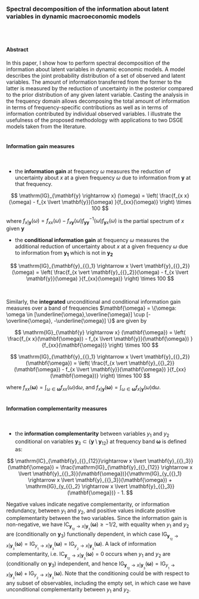 ### Spectral decomposition of the information about latent variables in dynamic macroeconomic models 

<br/><br/>

#### Abstract
In this paper, I show how to perform spectral decomposition of the information about latent variables in dynamic economic models. A model describes the joint probability distribution of a set of observed and latent variables. The amount of information transferred from the former to the latter is measured by the reduction of uncertainty in the posterior compared to the prior distribution of any given latent variable. Casting the analysis in the frequency domain allows decomposing the total amount of information in terms of frequency-specific contributions as well as in terms of information contributed by individual observed variables. I illustrate the usefulness of the proposed methodology with applications to two DSGE models taken from the literature.
<br/>
<br/>

#### Information gain measures
<br/>

* the **information gain** at frequency $\omega$ measures the reduction of uncertainty about $x$ at a given frequency $\omega$ due to information from $\mathbf{y}$ at that frequency.

$$
\mathrm{IG}_{\mathbf{y} \rightarrow x} (\omega)  =  \left( \frac{f_{x x}(\omega) -  f_{x \lvert \mathbf{y}}(\omega) }{f_{xx}(\omega)} \right) \times 100
$$

where $f_{x \lvert \mathbf{y}}(\omega) = f_{x x}(\omega) - f_{x \mathbf{y}}(\omega) f_{\mathbf{y}\mathbf{y}}^{-1}(\omega) f_{\mathbf{y} x}(\omega)$ is the partial spectrum of $x$ given $\mathbf{y}$
<br/>

* the **conditional information gain** at frequency $\omega$ measures the additional reduction of uncertainty about $x$ at a given frequency $\omega$ due to information from $\mathbf{y_1}$ which is not in $\mathbf{y_2}$

$$
\mathrm{IG}_{\mathbf{y}_{{}_1} \rightarrow x \lvert \mathbf{y}_{{}_2}} (\omega)  =  \left( \frac{f_{x  \vert \mathbf{y}_{{}_2}}(\omega) -  f_{x \lvert \mathbf{y}}(\omega) }{f_{xx}(\omega)} \right) \times 100
$$

<br/>

Similarly, the **integrated** unconditional and conditional information gain measures over a band of frequencies $\mathbf{\omega} = \{\omega: \omega \in [\underline{\omega},\overline{\omega}] \cup [-\overline{\omega}, -\underline{\omega}] \}$ are given by

$$
\mathrm{IG}_{\mathbf{y} \rightarrow x} (\mathbf{\omega})  =  \left( \frac{f_{x x}(\mathbf{\omega}) -  f_{x \lvert \mathbf{y}}(\mathbf{\omega}) }{f_{xx}(\mathbf{\omega})} \right) \times 100 
$$

$$
\mathrm{IG}_{\mathbf{y}_{{}_1} \rightarrow x \lvert \mathbf{y}_{{}_2}} (\mathbf{\omega})  =  \left( \frac{f_{x  \vert \mathbf{y}_{{}_2}}(\mathbf{\omega}) -  f_{x \lvert \mathbf{y}}(\mathbf{\omega}) }{f_{xx}(\mathbf{\omega})} \right) \times 100 
$$

where $\displaystyle{f_{xx}(\mathbf{\omega})  =  \int_{\omega \in \mathbf{\omega}}f_{xx}(\omega) \mathrm{d} \omega}$, and $\displaystyle{f_{x \lvert \mathbf{y}}(\mathbf{\omega})  =  \int_{\omega \in \mathbf{\omega}} f_{x \lvert \mathbf{y}}(\omega) \mathrm{d} \omega}$.
<br/>
<br/>

#### Information complementarity measures
<br/>

* the **information complementarity** between variables $y_1$ and $y_2$ conditional on variables $\mathbf{y}_{3} \subset \{ \mathbf{y} \setminus \mathbf{y}_{12} \}$ at frequency band $\mathbf{\omega}$ is defined as:

$$
\mathrm{IC}_{\mathbf{y}_{{}_{12}}\rightarrow x \lvert \mathbf{y}_{{}_3}}(\mathbf{\omega}) = \frac{\mathrm{IG}_{\mathbf{y}_{{}_{12}} \rightarrow x \lvert \mathbf{y}_{{}_3}}(\mathbf{\omega})}{\mathrm{IG}_{y_{{}_1} \rightarrow x \lvert \mathbf{y}_{{}_3}}(\mathbf{\omega}) + \mathrm{IG}_{y_{{}_2} \rightarrow x \lvert \mathbf{y}_{{}_3}}(\mathbf{\omega})} - 1.
$$

Negative values indicate negative complementarity, or information redundancy, between $y_1$ and $y_2$, and positive values indicate positive complementarity between the two variables. Since the information gain is non-negative, we have $\mathrm{IC}_{\mathbf{y}_{{}_{12}}\rightarrow x \lvert \mathbf{y}_{{}_3}}(\mathbf{\omega}) \geq -1/2$, with equality when $y_1$ and $y_2$ are (conditionally on $\mathbf{y}_3$) functionally dependent, in which case $\mathrm{IG}_{\mathbf{y}_{{}_{12}} \rightarrow x \lvert \mathbf{y}_{{}_3}}(\mathbf{\omega}) = \mathrm{IG}_{y_{{}_1} \rightarrow x \lvert \mathbf{y}_{{}_3}}(\mathbf{\omega}) = \mathrm{IG}_{y_{{}_2} \rightarrow x \lvert \mathbf{y}_{{}_3}}(\mathbf{\omega})$. A lack of information complementarity, i.e. $\mathrm{IC}_{\mathbf{y}_{{}_{12}}\rightarrow x \lvert \mathbf{y}_{{}_3}}(\mathbf{\omega})=0$ occurs when $y_1$ and $y_2$ are (conditionally on $\mathbf{y}_3$) independent, and hence $\mathrm{IG}_{\mathbf{y}_{{}_{12}} \rightarrow x \lvert \mathbf{y}_{{}_3}}(\mathbf{\omega}) = \mathrm{IG}_{y_{{}_1} \rightarrow x \lvert \mathbf{y}_{{}_3}}(\mathbf{\omega}) + \mathrm{IG}_{y_{{}_2} \rightarrow x \lvert \mathbf{y}_{{}_3}}(\mathbf{\omega})$. Note that the conditioning could be with respect to any subset of observables, including the empty set, in which case we have unconditional complementarity between $y_1$ and $y_2$.
